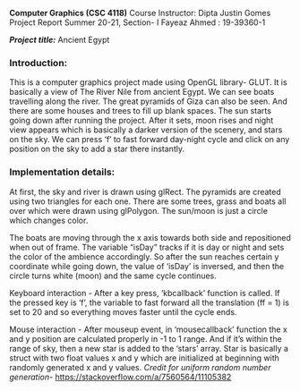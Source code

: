 **Computer Graphics (CSC 4118)**
Course Instructor: Dipta Justin Gomes
Project Report
Summer 20-21, Section- I
Fayeaz Ahmed : 19-39360-1

***Project title:*** Ancient Egypt

### Introduction: 
This is a computer graphics project made using OpenGL library- GLUT. It is basically a view of The River Nile from ancient Egypt. We can see boats travelling along the river. The great pyramids of Giza can also be seen. And there are some houses and trees to fill up blank spaces. The sun starts going down after running the project. After it sets, moon rises and night view appears which is basically a darker version of the scenery, and stars on the sky. We can press ‘f’ to fast forward day-night cycle and click on any position on the sky to add a star there instantly.

### Implementation details:
At first, the sky and river is drawn using glRect. The pyramids are created using two triangles for each one. There are some trees, grass and boats all over which were drawn using glPolygon. The sun/moon is just a circle which changes color.

The boats are moving through the x axis towards both side and repositioned when out of frame. The variable “isDay” tracks if it is day or night and sets the color of the ambience accordingly. So after the sun reaches certain y coordinate while going down, the value of ‘isDay’ is inversed, and then the circle turns white (moon) and the same cycle continues.

Keyboard interaction - After a key press, ‘kbcallback’ function is called. If the pressed key is ‘f’, the variable to fast forward all the translation (ff = 1) is set to 20 and so everything moves faster until the cycle ends.

Mouse interaction - After mouseup event, in ‘mousecallback’ function the x and y position are calculated properly in -1 to 1 range. And if it’s within the range of sky, then a new star is added to the ‘stars’ array. Star is basically a struct with two float values x and y which are initialized at beginning with randomly generated x and y values. *Credit for uniform random number generation-* https://stackoverflow.com/a/7560564/11105382 